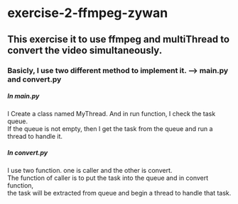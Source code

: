 # exercise-2-ffmpeg-zywan
## This exercise it to use ffmpeg and multiThread to convert the video simultaneously.       
### Basicly, I use two different method to implement it. --> main.py and convert.py
##### In main.py      
I Create a class named MyThread. And in run function, I check the task queue.      
If the queue is not empty, then I get the task from the queue and run a thread to handle it.
##### In convert.py
I use two function. one is caller and the other is convert.       
The function of caller is to put the task into the queue and in convert function,     
the task will be extracted from queue and begin a thread to handle that task.     
